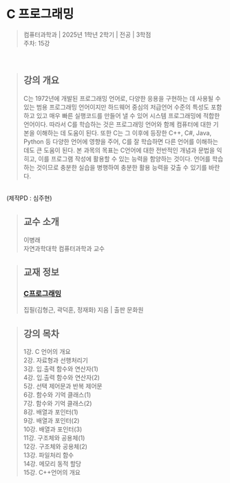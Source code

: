 # C 프로그래밍
> 컴퓨터과학과 | 2025년 1학년 2학기 | 전공 | 3학점  
> 주차: 15강

<br>

> ## 강의 개요  
> C는 1972년에 개발된 프로그래밍 언어로, 다양한 응용을 구현하는 데 사용될 수 있는 범용 프로그래밍 언어이지만 하드웨어 중심의 저급언어 수준의 특성도 포함하고 있고 매우 빠른 실행코드를 만들어 낼 수 있어 시스템 프로그래밍에 적합한 언어이다. 따라서 C를 학습하는 것은 프로그래밍 언어와 함께 컴퓨터에 대한 기본을 이해하는 데 도움이 된다.
또한 C는 그 이후에 등장한 C++, C#, Java, Python 등 다양한 언어에 영향을 주어, C를 잘 학습하면 다른 언어를 이해하는 데도 큰 도움이 된다.
본 과목의 목표는 C언어에 대한 전반적인 개념과 문법을 익히고, 이를 프로그램 작성에 활용할 수 있는 능력을 함양하는 것이다. 언어를 학습하는 것이므로 충분한 실습을 병행하여 충분한 활용 능력을 갖출 수 있기를 바란다.
<br>
(제작PD : 심주현)

> ## 교수 소개  
> 이병래  
> 자연과학대학 컴퓨터과학과 교수

> ## 교재 정보  
> ### [C프로그래밍](https://press.knou.ac.kr/goods/textBookView.do?condCmdtCode=9788920035197&condLscValue=001&condYr=&condSmst=)  
> 집필(김형근, 곽덕훈, 정재화) 지음 | 출판 문화원

> ## 강의 목차  
> 1강. C 언어의 개요  
> 2강. 자료형과 선행처리기  
> 3강. 입.출력 함수와 연산자(1)  
> 4강. 입.출력 함수와 연산자(2)  
> 5강. 선택 제어문과 반복 제어문  
> 6강. 함수와 기억 클래스(1)  
> 7강. 함수와 기억 클래스(2)  
> 8강. 배열과 포인터(1)  
> 9강. 배열과 포인터(2)  
> 10강. 배열과 포인터(3)  
> 11강. 구조체와 공용체(1)  
> 12강. 구조체와 공용체(2)  
> 13강. 파일처리 함수  
> 14강. 메모리 동적 할당  
> 15강. C++언어의 개요  
